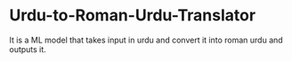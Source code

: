 # Urdu-to-Roman-Urdu-Translator
It is a ML model that takes input in urdu and convert it into roman urdu and outputs it.
